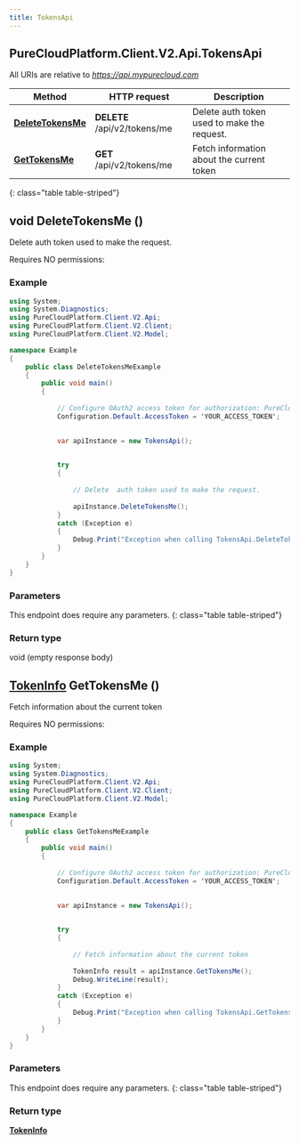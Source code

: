 ```yaml
---
title: TokensApi
---
```

## PureCloudPlatform.Client.V2.Api.TokensApi

All URIs are relative to *https://api.mypurecloud.com*

| Method | HTTP request | Description |
| ------------- | ------------- | ------------- |
| [**DeleteTokensMe**](TokensApi.html#deletetokensme) | **DELETE** /api/v2/tokens/me | Delete  auth token used to make the request. |
| [**GetTokensMe**](TokensApi.html#gettokensme) | **GET** /api/v2/tokens/me | Fetch information about the current token |
{: class="table table-striped"}

<a name="deletetokensme"></a>

## void DeleteTokensMe ()



Delete  auth token used to make the request.



Requires NO permissions: 



### Example
~~~csharp
using System;
using System.Diagnostics;
using PureCloudPlatform.Client.V2.Api;
using PureCloudPlatform.Client.V2.Client;
using PureCloudPlatform.Client.V2.Model;

namespace Example
{
    public class DeleteTokensMeExample
    {
        public void main()
        {
            
            // Configure OAuth2 access token for authorization: PureCloud Auth
            Configuration.Default.AccessToken = 'YOUR_ACCESS_TOKEN';
            

            var apiInstance = new TokensApi();
            

            try
            {
                
                // Delete  auth token used to make the request.
                
                apiInstance.DeleteTokensMe();
            }
            catch (Exception e)
            {
                Debug.Print("Exception when calling TokensApi.DeleteTokensMe: " + e.Message );
            }
        }
    }
}
~~~

### Parameters
This endpoint does require any parameters.
{: class="table table-striped"}

### Return type

void (empty response body)

<a name="gettokensme"></a>

## [**TokenInfo**](TokenInfo.html) GetTokensMe ()



Fetch information about the current token



Requires NO permissions: 



### Example
~~~csharp
using System;
using System.Diagnostics;
using PureCloudPlatform.Client.V2.Api;
using PureCloudPlatform.Client.V2.Client;
using PureCloudPlatform.Client.V2.Model;

namespace Example
{
    public class GetTokensMeExample
    {
        public void main()
        {
            
            // Configure OAuth2 access token for authorization: PureCloud Auth
            Configuration.Default.AccessToken = 'YOUR_ACCESS_TOKEN';
            

            var apiInstance = new TokensApi();
            

            try
            {
                
                // Fetch information about the current token
                
                TokenInfo result = apiInstance.GetTokensMe();
                Debug.WriteLine(result);
            }
            catch (Exception e)
            {
                Debug.Print("Exception when calling TokensApi.GetTokensMe: " + e.Message );
            }
        }
    }
}
~~~

### Parameters
This endpoint does require any parameters.
{: class="table table-striped"}

### Return type

[**TokenInfo**](TokenInfo.html)

